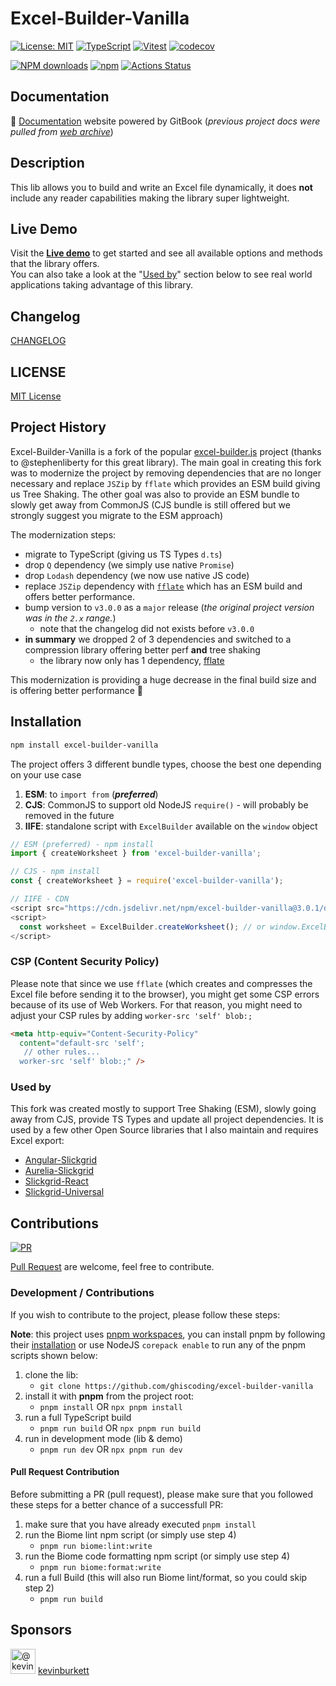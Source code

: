 # Excel-Builder-Vanilla

[![License: MIT](https://img.shields.io/badge/License-MIT-yellow.svg)](https://opensource.org/licenses/MIT)
[![TypeScript](https://img.shields.io/badge/%3C%2F%3E-TypeScript-%230074c1.svg)](http://www.typescriptlang.org/)
[![Vitest](https://img.shields.io/badge/tested%20with-vitest-fcc72b.svg?logo=vitest)](https://vitest.dev/)
[![codecov](https://codecov.io/gh/ghiscoding/excel-builder-vanilla/branch/main/graph/badge.svg)](https://codecov.io/gh/ghiscoding/excel-builder-vanilla)

[![NPM downloads](https://img.shields.io/npm/dy/excel-builder-vanilla)](https://npmjs.org/package/excel-builder-vanilla)
[![npm](https://img.shields.io/npm/v/excel-builder-vanilla.svg?logo=npm&logoColor=fff&label=npm)](https://www.npmjs.com/package/excel-builder-vanilla)
[![Actions Status](https://github.com/ghiscoding/excel-builder-vanilla/actions/workflows/main.yml/badge.svg)](https://github.com/ghiscoding/excel-builder-vanilla/actions)

## Documentation

📘 [Documentation](https://ghiscoding.gitbook.io/excel-builder-vanilla/) website powered by GitBook (_previous project docs were pulled from [web archive](http://web.archive.org/web/20160907052007/http://excelbuilderjs.com)_)

## Description

This lib allows you to build and write an Excel file dynamically, it does **not** include any reader capabilities making the library super lightweight.

## Live Demo

Visit the [**Live demo**](https://ghiscoding.github.io/excel-builder-vanilla/) to get started and see all available options and methods that the library offers.<br>
You can also take a look at the "[Used by](#used-by)" section below to see real world applications taking advantage of this library.

## Changelog

[CHANGELOG](https://github.com/ghiscoding/excel-builder-vanilla/blob/main/packages/excel-builder-vanilla/CHANGELOG.md)

## LICENSE

[MIT License](https://github.com/ghiscoding/excel-builder-vanilla/blob/main/LICENSE.md)

## Project History
Excel-Builder-Vanilla is a fork of the popular [excel-builder.js](https://github.com/stephenliberty/excel-builder.js) project (thanks to @stephenliberty for this great library). The main goal in creating this fork was to modernize the project by removing dependencies that are no longer necessary and replace `JSZip` by `fflate` which provides an ESM build giving us Tree Shaking. The other goal was also to provide an ESM bundle to slowly get away from CommonJS (CJS bundle is still offered but we strongly suggest you migrate to the ESM approach)

The modernization steps:
- migrate to TypeScript (giving us TS Types `d.ts`)
- drop `Q` dependency (we simply use native `Promise`)
- drop `Lodash` dependency (we now use native JS code)
- replace `JSZip` dependency with [`fflate`](https://github.com/101arrowz/fflate) which has an ESM build and offers better performance.
- bump version to `v3.0.0` as a `major` release (_the original project version was in the `2.x` range._)
  - note that the changelog did not exists before `v3.0.0`
- **in summary** we dropped 2 of 3 dependencies and switched to a compression library offering better perf **and** tree shaking
  - the library now only has 1 dependency, [fflate](https://github.com/101arrowz/fflate)

This modernization is providing a huge decrease in the final build size and is offering better performance 🚀

## Installation

```sh
npm install excel-builder-vanilla
```

The project offers 3 different bundle types, choose the best one depending on your use case
1. **ESM**: to `import from` (_**preferred**_)
2. **CJS**: CommonJS to support old NodeJS `require()` - will probably be removed in the future
3. **IIFE**: standalone script with `ExcelBuilder` available on the `window` object

```ts
// ESM (preferred) - npm install
import { createWorksheet } from 'excel-builder-vanilla';

// CJS - npm install
const { createWorksheet } = require('excel-builder-vanilla');

// IIFE - CDN
<script src="https://cdn.jsdelivr.net/npm/excel-builder-vanilla@3.0.1/dist/excel-builder.iife.js"></script>
<script>
  const worksheet = ExcelBuilder.createWorksheet(); // or window.ExcelBuilder.createWorksheet();
</script>
```

### CSP (Content Security Policy)
Please note that since we use `fflate` (which creates and compresses the Excel file before sending it to the browser), you might get some CSP errors because of its use of Web Workers. For that reason, you might need to adjust your CSP rules by adding `worker-src 'self' blob:;`

```html
<meta http-equiv="Content-Security-Policy"
  content="default-src 'self';
   // other rules...
  worker-src 'self' blob:;" />
```

### Used by

This fork was created mostly to support Tree Shaking (ESM), slowly going away from CJS, provide TS Types and update all project dependencies. It is used by a few other Open Source libraries that I also maintain and requires Excel export:

- [Angular-Slickgrid](https://github.com/ghiscoding/Angular-Slickgrid)
- [Aurelia-Slickgrid](https://github.com/ghiscoding/aurelia-slickgrid)
- [Slickgrid-React](https://github.com/ghiscoding/slickgrid-react)
- [Slickgrid-Universal](https://github.com/ghiscoding/slickgrid-universal)

## Contributions

[![PR](https://img.shields.io/badge/PR-Welcome-1abc9c)](https://github.com/ghiscoding/excel-builder-vanilla/pulls)

[Pull Request](https://github.com/ghiscoding/excel-builder-vanilla/pulls) are welcome, feel free to contribute.

### Development / Contributions

If you wish to contribute to the project, please follow these steps:

**Note**: this project uses [pnpm workspaces](https://pnpm.io/workspaces), you can install pnpm by following their [installation](https://pnpm.io/installation) or use NodeJS `corepack enable` to run any of the pnpm scripts shown below:

1. clone the lib:
   - `git clone https://github.com/ghiscoding/excel-builder-vanilla`
2. install it with **pnpm** from the project root:
   - `pnpm install` OR `npx pnpm install`
3. run a full TypeScript build
   - `pnpm run build` OR `npx pnpm run build`
4. run in development mode (lib & demo)
   - `pnpm run dev` OR `npx pnpm run dev`

#### Pull Request Contribution

Before submitting a PR (pull request), please make sure that you followed these steps for a better chance of a successfull PR:

1. make sure that you have already executed `pnpm install`
2. run the Biome lint npm script (or simply use step 4)
   - `pnpm run biome:lint:write`
3. run the Biome code formatting npm script (or simply use step 4)
   - `pnpm run biome:format:write`
4. run a full Build (this will also run Biome lint/format, so you could skip step 2)
   - `pnpm run build`

## Sponsors

<div>
  <img class="circle avatar-user" src="https://avatars.githubusercontent.com/u/48218815?s=52&amp;v=4" width="40" height="40" alt="@kevinburkett" />
  <a href="/kevinburkett" class="Link">
    <span class="wb-break-word ml-2">kevinburkett</span>
  </a>
</div>
